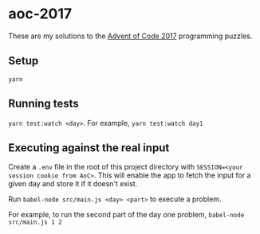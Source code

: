 # aoc-2017

These are my solutions to the [Advent of Code 2017](http://adventofcode.com/2017) programming puzzles.

## Setup

`yarn`

## Running tests

`yarn test:watch <day>`. For example, `yarn test:watch day1`

## Executing against the real input

Create a `.env` file in the root of this project directory with `SESSION=<your session cookie from AoC>`. This will
enable the app to fetch the input for a given day and store it if it doesn't exist.

Run `babel-node src/main.js <day> <part>` to execute a problem.

For example, to run the second part of the day one problem, `babel-node src/main.js 1 2`
